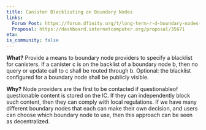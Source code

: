 ```yaml
---
title: Canister Blacklisting on Boundary Nodes
links:
  Forum Post: https://forum.dfinity.org/t/long-term-r-d-boundary-nodes-proposal/9401
  Proposal: https://dashboard.internetcomputer.org/proposal/35671
eta:
is_community: false
---
```


**What?** Provide a means to boundary node providers to specify a blacklist for canisters. If a canister c is on the backlist of a boundary node b, then no query or update call to c shall be routed through b. Optional: the blacklist configured for a boundary node shall be publicly visible.

**Why?** Node providers are the first to be contacted if questionableof questionable content is stored on the IC. If they can independently block such content, then they can comply with local regulations. If we have many different boundary nodes that each can make their own decision, and users can choose which boundary node to use, then this approach can be seen as decentralized.

